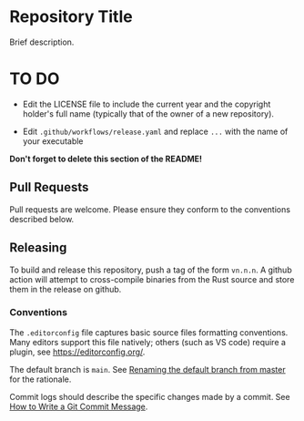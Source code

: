 # Repository Title

Brief description.

# TO DO

* Edit the LICENSE file to include the current year and the copyright holder's full name (typically that of the owner of a new repository).

* Edit `.github/workflows/release.yaml` and replace `...` with the name of your executable

**Don't forget to delete this section of the README!**

## Pull Requests

Pull requests are welcome. Please ensure they conform to the conventions described below.

## Releasing

To build and release this repository, push a tag of the form
`vn.n.n`. A github action will attempt to cross-compile
binaries from the Rust source and store them in the release
on github.

### Conventions

The `.editorconfig` file captures basic source files formatting conventions.
Many editors support this file natively; others (such as VS code) require a plugin, see https://editorconfig.org/.

The default branch is `main`. See [Renaming the default branch from master](https://github.com/github/renaming) for the rationale.

Commit logs should describe the specific changes made by a commit. See [How to Write a Git Commit Message](https://chris.beams.io/posts/git-commit/).
